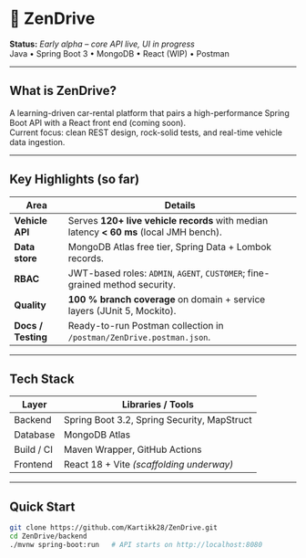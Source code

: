 # 🚗 ZenDrive

**Status:** _Early alpha – core API live, UI in progress_  
Java • Spring Boot 3 • MongoDB • React (WIP) • Postman

---

## What is ZenDrive?
A learning-driven car-rental platform that pairs a high-performance Spring Boot API with a React front end (coming soon).  
Current focus: clean REST design, rock-solid tests, and real-time vehicle data ingestion.

---

## Key Highlights (so far)

| Area | Details |
|------|---------|
| **Vehicle API** | Serves **120+ live vehicle records** with median latency **\< 60 ms** (local JMH bench). |
| **Data store** | MongoDB Atlas free tier, Spring Data + Lombok records. |
| **RBAC** | JWT-based roles: `ADMIN`, `AGENT`, `CUSTOMER`; fine-grained method security. |
| **Quality** | **100 % branch coverage** on domain + service layers (JUnit 5, Mockito). |
| **Docs / Testing** | Ready-to-run Postman collection in `/postman/ZenDrive.postman.json`. |

---

## Tech Stack

| Layer        | Libraries / Tools |
|--------------|------------------|
| Backend      | Spring Boot 3.2, Spring Security, MapStruct |
| Database     | MongoDB Atlas |
| Build / CI   | Maven Wrapper, GitHub Actions |
| Frontend     | React 18 + Vite _(scaffolding underway)_ |

---

## Quick Start

```bash
git clone https://github.com/Kartikk28/ZenDrive.git
cd ZenDrive/backend
./mvnw spring-boot:run   # API starts on http://localhost:8080

